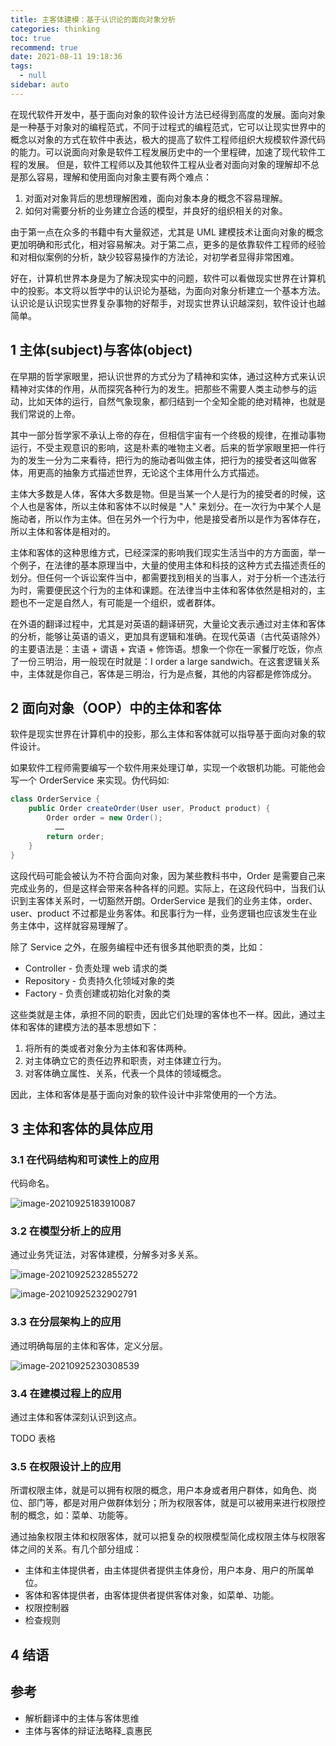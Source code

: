 ```yaml
---
title: 主客体建模：基于认识论的面向对象分析
categories: thinking
toc: true
recommend: true
date: 2021-08-11 19:18:36
tags: 
  - null
sidebar: auto
---
```


在现代软件开发中，基于面向对象的软件设计方法已经得到高度的发展。面向对象是一种基于对象对的编程范式，不同于过程式的编程范式，它可以让现实世界中的概念以对象的方式在软件中表达，极大的提高了软件工程师组织大规模软件源代码的能力。可以说面向对象是软件工程发展历史中的一个里程碑，加速了现代软件工程的发展。
但是，软件工程师以及其他软件工程从业者对面向对象的理解却不总是那么容易，理解和使用面向对象主要有两个难点：

1. 对面对对象背后的思想理解困难，面向对象本身的概念不容易理解。
2. 如何对需要分析的业务建立合适的模型，并良好的组织相关的对象。 

由于第一点在众多的书籍中有大量叙述，尤其是 UML 建模技术让面向对象的概念更加明确和形式化，相对容易解决。对于第二点，更多的是依靠软件工程师的经验和对相似案例的分析，缺少较容易操作的方法论，对初学者显得非常困难。

好在，计算机世界本身是为了解决现实中的问题，软件可以看做现实世界在计算机中的投影。本文将以哲学中的认识论为基础，为面向对象分析建立一个基本方法。认识论是认识现实世界复杂事物的好帮手，对现实世界认识越深刻，软件设计也越简单。

## 1 主体(subject)与客体(object)

在早期的哲学家眼里，把认识世界的方式分为了精神和实体，通过这种方式来认识精神对实体的作用，从而探究各种行为的发生。把那些不需要人类主动参与的运动，比如天体的运行，自然气象现象，都归结到一个全知全能的绝对精神，也就是我们常说的上帝。

其中一部分哲学家不承认上帝的存在，但相信宇宙有一个终极的规律，在推动事物运行，不受主观意识的影响，这是朴素的唯物主义者。后来的哲学家眼里把一件行为的发生一分为二来看待，把行为的施动者叫做主体，把行为的接受者这叫做客体，用更高的抽象方式描述世界，无论这个主体用什么方式描述。

主体大多数是人体，客体大多数是物。但是当某一个人是行为的接受者的时候，这个人也是客体，所以主体和客体不以时候是 "人" 来划分。在一次行为中某个人是施动者，所以作为主体。但在另外一个行为中，他是接受者所以是作为客体存在，所以主体和客体是相对的。

主体和客体的这种思维方式，已经深深的影响我们现实生活当中的方方面面，举一个例子，在法律的基本原理当中，大量的使用主体和科技的这种方式去描述责任的划分。但任何一个诉讼案件当中，都需要找到相关的当事人，对于分析一个违法行为时，需要便民这个行为的主体和课题。在法律当中主体和客体依然是相对的，主题也不一定是自然人，有可能是一个组织，或者群体。

在外语的翻译过程中，尤其是对英语的翻译研究，大量论文表示通过对主体和客体的分析，能够让英语的语义，更加具有逻辑和准确。在现代英语（古代英语除外）的主要语法是：主语 + 谓语 + 宾语 + 修饰语。想象一个你在一家餐厅吃饭，你点了一份三明治，用一般现在时就是：I order a large sandwich。在这套逻辑关系中，主体就是你自己，客体是三明治，行为是点餐，其他的内容都是修饰成分。

## 2 面向对象（OOP）中的主体和客体

软件是现实世界在计算机中的投影，那么主体和客体就可以指导基于面向对象的软件设计。

如果软件工程师需要编写一个软件用来处理订单，实现一个收银机功能。可能他会写一个 OrderService 来实现。伪代码如:


```java
class OrderService {
    public Order createOrder(User user, Product product) {
        Order order = new Order();
          ……
        return order;
    }
}
```
这段代码可能会被认为不符合面向对象，因为某些教科书中，Order 是需要自己来完成业务的，但是这样会带来各种各样的问题。实际上，在这段代码中，当我们认识到主客体关系时，一切豁然开朗。OrderService 是我们的业务主体，order、user、product 不过都是业务客体。和民事行为一样，业务逻辑也应该发生在业务主体中，这样就容易理解了。

除了 Service 之外，在服务编程中还有很多其他职责的类，比如：

- Controller - 负责处理 web 请求的类
- Repository - 负责持久化领域对象的类
- Factory - 负责创建或初始化对象的类

这些类就是主体，承担不同的职责，因此它们处理的客体也不一样。因此，通过主体和客体的建模方法的基本思想如下：

1. 将所有的类或者对象分为主体和客体两种。
2. 对主体确立它的责任边界和职责，对主体建立行为。
3. 对客体确立属性、关系，代表一个具体的领域概念。

因此，主体和客体是基于面向对象的软件设计中非常使用的一个方法。

## 3 主体和客体的具体应用

### 3.1 在代码结构和可读性上的应用

代码命名。

![image-20210925183910087](subject-and-object-thinking-for-oop/image-20210925183910087.png)

### 3.2 在模型分析上的应用

通过业务凭证法，对客体建模，分解多对多关系。

![image-20210925232855272](subject-and-object-thinking-for-oop/image-20210925232855272.png)

![image-20210925232902791](subject-and-object-thinking-for-oop/image-20210925232902791.png)



### 3.3 在分层架构上的应用
通过明确每层的主体和客体，定义分层。



![image-20210925230308539](subject-and-object-thinking-for-oop/image-20210925230308539.png)



### 3.4 在建模过程上的应用
通过主体和客体深刻认识到这点。

TODO 表格

### 3.5 在权限设计上的应用

所谓权限主体，就是可以拥有权限的概念，用户本身或者用户群体，如角色、岗位、部门等，都是对用户做群体划分；所为权限客体，就是可以被用来进行权限控制的概念，如：菜单、功能等。 

通过抽象权限主体和权限客体，就可以把复杂的权限模型简化成权限主体与权限客体之间的关系。有几个部分组成：

- 主体和主体提供者，由主体提供者提供主体身份，用户本身、用户的所属单位。
- 客体和客体提供者，由客体提供者提供客体对象，如菜单、功能。
- 权限控制器
- 检查规则



## 4 结语

## 参考

- 解析翻译中的主体与客体思维
- 主体与客体的辩证法略释_袁惠民


